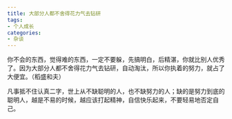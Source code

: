 ```yaml
---
title: 大部分人都不舍得花力气去钻研
tags:
- 个人成长
categories:
- 杂谈
---
```




你不会的东西，觉得难的东西，一定不要躲，先搞明白，后精湛，你就比别人优秀了。因为大部分人都不舍得花力气去钻研，自动淘汰，所以你执着的努力，就占了大便宜。（稻盛和夫）

凡事抵不住认真二字，世上从不缺聪明的人，也不缺努力的人；缺的是努力到底的聪明人，越是不易的时候，越应该打起精神，自信快乐起来，不要轻易地否定自己。
